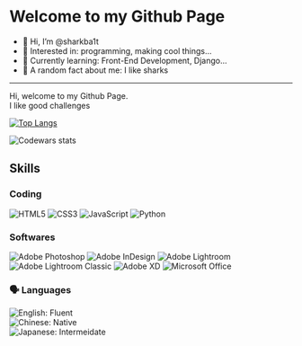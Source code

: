 # Welcome to my Github Page

- 👋 Hi, I’m @sharkba1t
- 👀 Interested in: programming, making cool things...
- 🌱 Currently learning: Front-End Development, Django...
- 🦈 A random fact about me: I like sharks
<hr>

Hi, welcome to my Github Page.  
I like good challenges 

[![Top Langs](https://github-readme-stats.vercel.app/api/top-langs/?username=sharkba1t&langs_count=8&layout=compact&theme=synthwave)](https://github.com/anuraghazra/github-readme-stats)

![Codewars stats](https://www.codewars.com/users/sharkba1t/badges/large)

## Skills
### Coding

![HTML5](https://img.shields.io/badge/html5-%23E34F26.svg?style=for-the-badge&logo=html5&logoColor=white)
![CSS3](https://img.shields.io/badge/css3-%231572B6.svg?style=for-the-badge&logo=css3&logoColor=white)
![JavaScript](https://img.shields.io/badge/javascript-%23323330.svg?style=for-the-badge&logo=javascript&logoColor=%23F7DF1E)
![Python](https://img.shields.io/badge/python-3670A0?style=for-the-badge&logo=python&logoColor=ffdd54)


### Softwares

![Adobe Photoshop](https://img.shields.io/badge/adobephotoshop-%2331A8FF.svg?style=for-the-badge&logo=adobephotoshop&logoColor=white)
![Adobe InDesign](https://img.shields.io/badge/Adobe%20InDesign-49021F?style=for-the-badge&logo=adobeindesign&logoColor=white)
![Adobe Lightroom](https://img.shields.io/badge/Adobe%20Lightroom-31A8FF.svg?style=for-the-badge&logo=Adobe%20Lightroom&logoColor=white)
![Adobe Lightroom Classic](https://img.shields.io/badge/Adobe%20Lightroom%20Classic-31A8FF.svg?style=for-the-badge&logo=Adobe%20Lightroom%20Classic&logoColor=white)
![Adobe XD](https://img.shields.io/badge/Adobe%20XD-470137?style=for-the-badge&logo=Adobe%20XD&logoColor=#FF61F6)
![Microsoft Office](https://img.shields.io/badge/Microsoft_Office-D83B01?style=for-the-badge&logo=microsoft-office&logoColor=white)


### 🗣 Languages

![English: Fluent](https://img.shields.io/badge/English-fluent-blue)  
![Chinese: Native](https://img.shields.io/badge/Chinese-native-red)  
![Japanese: Intermeidate](https://img.shields.io/badge/Japanese-intermediate-ff69b4)

